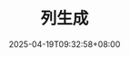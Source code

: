 ---
weight: 710
title: "列生成"
description: ""
icon: "article"
date: "2025-04-19T09:32:58+08:00"
lastmod: "2025-04-19T09:32:58+08:00"
draft: false
toc: true
---